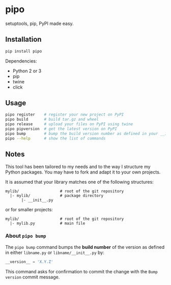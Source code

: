 # pipo

setuptools, pip, PyPI made easy.

## Installation

```bash
pip install pipo
```

Dependencies:

* Python 2 or 3
* pip
* twine
* click

## Usage

```bash
pipo register    # register your new project on PyPI
pipo build       # build tar.gz and wheel
pipo release     # upload your files on PyPI using twine
pipo pipversion  # get the latest version on PyPI
pipo bump        # bump the build version number as defined in your __init__.py
pipo --help      # show the list of commands
```

## Notes

This tool has been tailored to my needs and to the way I structure my Python packages. You may have to fork and adapt it to your own projects.

It is assumed that your library matches one of the following structures:

```
mylib/                  # root of the git repository
  |- mylib/             # package directory
       |- __init__.py
```

or for smaller projects:

```
mylib/                  # root of the git repository
  |- mylib.py           # main file
```

### About `pipo bump`

The `pipo bump` command bumps the **build number** of the version as defined in either `libname.py` or `libname/__init__.py` by:

```python
__version__ = 'X.Y.Z'
```

This command asks for confirmation to commit the change with the `Bump version` commit message.
